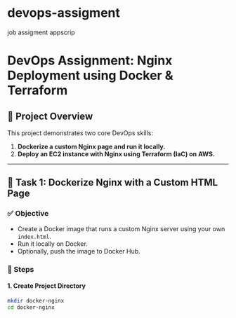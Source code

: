 # devops-assigment
job assigment appscrip

# DevOps Assignment: Nginx Deployment using Docker & Terraform

## 📁 Project Overview

This project demonstrates two core DevOps skills:

1. **Dockerize a custom Nginx page and run it locally.**
2. **Deploy an EC2 instance with Nginx using Terraform (IaC) on AWS.**

---

## 🧩 Task 1: Dockerize Nginx with a Custom HTML Page

### ✅ Objective
- Create a Docker image that runs a custom Nginx server using your own `index.html`.
- Run it locally on Docker.
- Optionally, push the image to Docker Hub.

### 📂 Steps

#### 1. Create Project Directory
```bash
mkdir docker-nginx
cd docker-nginx
